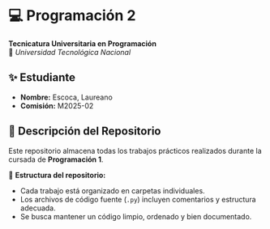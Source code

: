 # 💻 Programación 2  
**Tecnicatura Universitaria en Programación**  
📍 *Universidad Tecnológica Nacional*  

## ✨ Estudiante  
- **Nombre:** Escoca, Laureano
- **Comisión:** M2025-02

## 📂 Descripción del Repositorio  
Este repositorio almacena todas los trabajos prácticos realizados durante la cursada de **Programación 1**.  

📌 **Estructura del repositorio:**  
- Cada trabajo está organizado en carpetas individuales.  
- Los archivos de código fuente (`.py`) incluyen comentarios y estructura adecuada.  
- Se busca mantener un código limpio, ordenado y bien documentado.  
